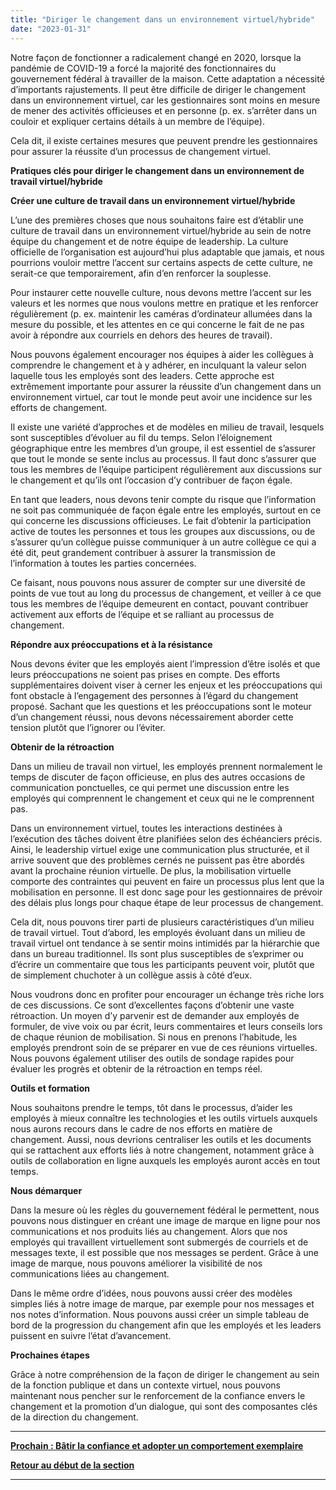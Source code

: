 ```yaml
---
title: "Diriger le changement dans un environnement virtuel/hybride"
date: "2023-01-31"
---
```


Notre façon de fonctionner a radicalement changé en 2020, lorsque la pandémie de COVID-19 a forcé la majorité des fonctionnaires du gouvernement fédéral à travailler de la maison. Cette adaptation a nécessité d’importants rajustements. Il peut être difficile de diriger le changement dans un environnement virtuel, car les gestionnaires sont moins en mesure de mener des activités officieuses et en personne (p. ex. s’arrêter dans un couloir et expliquer certains détails à un membre de l’équipe).

Cela dit, il existe certaines mesures que peuvent prendre les gestionnaires pour assurer la réussite d’un processus de changement virtuel.

**Pratiques clés pour diriger le changement dans un environnement de travail virtuel/hybride**

**Créer une culture de travail dans un environnement virtuel/hybride**

L’une des premières choses que nous souhaitons faire est d’établir une culture de travail dans un environnement virtuel/hybride au sein de notre équipe du changement et de notre équipe de leadership. La culture officielle de l’organisation est aujourd’hui plus adaptable que jamais, et nous pourrions vouloir mettre l’accent sur certains aspects de cette culture, ne serait-ce que temporairement, afin d’en renforcer la souplesse.

Pour instaurer cette nouvelle culture, nous devons mettre l’accent sur les valeurs et les normes que nous voulons mettre en pratique et les renforcer régulièrement (p. ex. maintenir les caméras d’ordinateur allumées dans la mesure du possible, et les attentes en ce qui concerne le fait de ne pas avoir à répondre aux courriels en dehors des heures de travail).

Nous pouvons également encourager nos équipes à aider les collègues à comprendre le changement et à y adhérer, en inculquant la valeur selon laquelle tous les employés sont des leaders. Cette approche est extrêmement importante pour assurer la réussite d’un changement dans un environnement virtuel, car tout le monde peut avoir une incidence sur les efforts de changement.

Il existe une variété d’approches et de modèles en milieu de travail, lesquels sont susceptibles d’évoluer au fil du temps. Selon l’éloignement géographique entre les membres d’un groupe, il est essentiel de s’assurer que tout le monde se sente inclus au processus. Il faut donc s’assurer que tous les membres de l’équipe participent régulièrement aux discussions sur le changement et qu’ils ont l’occasion d’y contribuer de façon égale.

En tant que leaders, nous devons tenir compte du risque que l’information ne soit pas communiquée de façon égale entre les employés, surtout en ce qui concerne les discussions officieuses. Le fait d’obtenir la participation active de toutes les personnes et tous les groupes aux discussions, ou de s’assurer qu’un collègue puisse communiquer à un autre collègue ce qui a été dit, peut grandement contribuer à assurer la transmission de l’information à toutes les parties concernées.

Ce faisant, nous pouvons nous assurer de compter sur une diversité de points de vue tout au long du processus de changement, et veiller à ce que tous les membres de l’équipe demeurent en contact, pouvant contribuer activement aux efforts de l’équipe et se ralliant au processus de changement.

**Répondre aux préoccupations et à la résistance**

Nous devons éviter que les employés aient l’impression d’être isolés et que leurs préoccupations ne soient pas prises en compte. Des efforts supplémentaires doivent viser à cerner les enjeux et les préoccupations qui font obstacle à l’engagement des personnes à l’égard du changement proposé. Sachant que les questions et les préoccupations sont le moteur d’un changement réussi, nous devons nécessairement aborder cette tension plutôt que l’ignorer ou l’éviter.

**Obtenir de la rétroaction**

Dans un milieu de travail non virtuel, les employés prennent normalement le temps de discuter de façon officieuse, en plus des autres occasions de communication ponctuelles, ce qui permet une discussion entre les employés qui comprennent le changement et ceux qui ne le comprennent pas.

Dans un environnement virtuel, toutes les interactions destinées à l’exécution des tâches doivent être planifiées selon des échéanciers précis. Ainsi, le leadership virtuel exige une communication plus structurée, et il arrive souvent que des problèmes cernés ne puissent pas être abordés avant la prochaine réunion virtuelle. De plus, la mobilisation virtuelle comporte des contraintes qui peuvent en faire un processus plus lent que la mobilisation en personne. Il est donc sage pour les gestionnaires de prévoir des délais plus longs pour chaque étape de leur processus de changement.

Cela dit, nous pouvons tirer parti de plusieurs caractéristiques d’un milieu de travail virtuel. Tout d’abord, les employés évoluant dans un milieu de travail virtuel ont tendance à se sentir moins intimidés par la hiérarchie que dans un bureau traditionnel. Ils sont plus susceptibles de s’exprimer ou d’écrire un commentaire que tous les participants peuvent voir, plutôt que de simplement chuchoter à un collègue assis à côté d’eux.

Nous voudrons donc en profiter pour encourager un échange très riche lors de ces discussions. Ce sont d’excellentes façons d’obtenir une vaste rétroaction. Un moyen d’y parvenir est de demander aux employés de formuler, de vive voix ou par écrit, leurs commentaires et leurs conseils lors de chaque réunion de mobilisation. Si nous en prenons l’habitude, les employés prendront soin de se préparer en vue de ces réunions virtuelles. Nous pouvons également utiliser des outils de sondage rapides pour évaluer les progrès et obtenir de la rétroaction en temps réel.

**Outils et formation**

Nous souhaitons prendre le temps, tôt dans le processus, d’aider les employés à mieux connaître les technologies et les outils virtuels auxquels nous aurons recours dans le cadre de nos efforts en matière de changement. Aussi, nous devrions centraliser les outils et les documents qui se rattachent aux efforts liés à notre changement, notamment grâce à outils de collaboration en ligne auxquels les employés auront accès en tout temps.

**Nous démarquer**

Dans la mesure où les règles du gouvernement fédéral le permettent, nous pouvons nous distinguer en créant une image de marque en ligne pour nos communications et nos produits liés au changement. Alors que nos employés qui travaillent virtuellement sont submergés de courriels et de messages texte, il est possible que nos messages se perdent. Grâce à une image de marque, nous pouvons améliorer la visibilité de nos communications liées au changement.

Dans le même ordre d’idées, nous pouvons aussi créer des modèles simples liés à notre image de marque, par exemple pour nos messages et nos notes d’information. Nous pouvons aussi créer un simple tableau de bord de la progression du changement afin que les employés et les leaders puissent en suivre l’état d’avancement.

**Prochaines étapes**

Grâce à notre compréhension de la façon de diriger le changement au sein de la fonction publique et dans un contexte virtuel, nous pouvons maintenant nous pencher sur le renforcement de la confiance envers le changement et la promotion d’un dialogue, qui sont des composantes clés de la direction du changement.

* * *

[****Prochain :** Bâtir la confiance et adopter un comportement exemplaire**](/batir-la-confiance-et-adopter-un-comportement-exemplaire/)

[**Retour au début de la section**](/naviguer-dans-le-monde-du-changement/)

* * *
